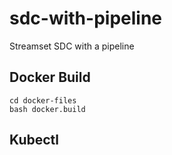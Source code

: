 # sdc-with-pipeline
Streamset SDC with a pipeline


## Docker Build 

```
cd docker-files
bash docker.build
```

## Kubectl


